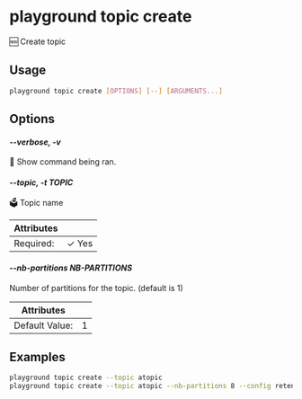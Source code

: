 # playground topic create

🆕 Create topic

## Usage

```bash
playground topic create [OPTIONS] [--] [ARGUMENTS...]
```

## Options

#### *--verbose, -v*

🐞 Show command being ran.

#### *--topic, -t TOPIC*

🗳 Topic name

| Attributes      | &nbsp;
|-----------------|-------------
| Required:       | ✓ Yes

#### *--nb-partitions NB-PARTITIONS*

Number of partitions for the topic. (default is 1)

| Attributes      | &nbsp;
|-----------------|-------------
| Default Value:  | 1

## Examples

```bash
playground topic create --topic atopic
playground topic create --topic atopic --nb-partitions 8 --config retention.ms=30000 --config cleanup.policy=compact

```


